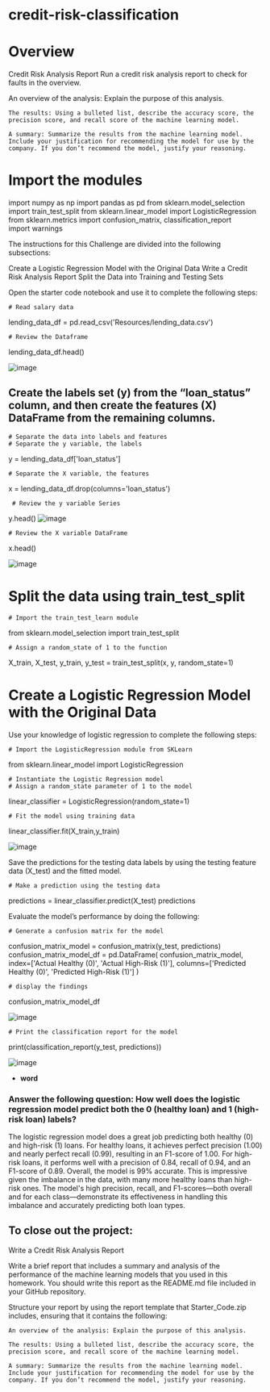 # credit-risk-classification 
# Overview 
Credit Risk Analysis Report 
Run a credit risk analysis report to check for faults in the overview.  

 An overview of the analysis: Explain the purpose of this analysis.

    The results: Using a bulleted list, describe the accuracy score, the precision score, and recall score of the machine learning model.

    A summary: Summarize the results from the machine learning model. Include your justification for recommending the model for use by the company. If you don’t recommend the model, justify your reasoning.



# Import the modules 
   
 import numpy as np
 import pandas as pd 
 from sklearn.model_selection import train_test_split 
 from sklearn.linear_model import LogisticRegression 
 from sklearn.metrics import confusion_matrix, classification_report   
 import warnings




The instructions for this Challenge are divided into the following subsections:

  Create a Logistic Regression Model with the Original Data
  Write a Credit Risk Analysis Report
  Split the Data into Training and Testing Sets


Open the starter code notebook and use it to complete the following steps:

    # Read salary data
lending_data_df = pd.read_csv('Resources/lending_data.csv')  

    # Review the Dataframe
lending_data_df.head()   

![image](https://github.com/user-attachments/assets/7db56917-1f28-439b-9f46-d0b1faff7071)   





## Create the labels set (y) from the “loan_status” column, and then create the features (X) DataFrame from the remaining columns. 

    # Separate the data into labels and features
    # Separate the y variable, the labels
y = lending_data_df['loan_status']
     
    # Separate the X variable, the features
x = lending_data_df.drop(columns='loan_status') 

     # Review the y variable Series
y.head()
![image](https://github.com/user-attachments/assets/f2640220-1515-457d-8082-9c6d32c7d5fb)

    # Review the X variable DataFrame
x.head()


![image](https://github.com/user-attachments/assets/e3dcd841-5967-4f64-8464-a4770754816e)


# Split the data using train_test_split


    # Import the train_test_learn module
from sklearn.model_selection import train_test_split

    # Assign a random_state of 1 to the function
X_train, X_test, y_train, y_test = train_test_split(x, y, random_state=1)

   
    
# Create a Logistic Regression Model with the Original Data

Use your knowledge of logistic regression to complete the following steps:

    # Import the LogisticRegression module from SKLearn
from sklearn.linear_model import LogisticRegression

    # Instantiate the Logistic Regression model
    # Assign a random_state parameter of 1 to the model
linear_classifier = LogisticRegression(random_state=1)

    # Fit the model using training data
linear_classifier.fit(X_train,y_train)

    
![image](https://github.com/user-attachments/assets/c7dbb884-70c2-4567-aca3-a104810edb94)

    
 Save the predictions for the testing data labels by using the testing feature data (X_test) and the fitted model.
  
    # Make a prediction using the testing data  
predictions = linear_classifier.predict(X_test) 
predictions   


Evaluate the model’s performance by doing the following:

    # Generate a confusion matrix for the model
confusion_matrix_model = confusion_matrix(y_test, predictions)
confusion_matrix_model_df = pd.DataFrame(
    confusion_matrix_model,
    index=['Actual Healthy (0)', 'Actual High-Risk (1)'],
    columns=['Predicted Healthy (0)', 'Predicted High-Risk (1)']
)

    # display the findings 
confusion_matrix_model_df

        
![image](https://github.com/user-attachments/assets/91b9a049-72fc-41bd-a7dc-32f9291895eb)

     
    # Print the classification report for the model
print(classification_report(y_test, predictions))

![image](https://github.com/user-attachments/assets/4e1eaaee-f2ac-4132-8e3c-253c649d606d)

- **word**






### Answer the following question: How well does the logistic regression model predict both the 0 (healthy loan) and 1 (high-risk loan) labels?

 The logistic regression model does a great job predicting both healthy (0) and high-risk (1) loans. For healthy loans, it achieves perfect precision (1.00) and nearly perfect recall (0.99), resulting in an F1-score of 1.00. For high-risk loans, it performs well with a precision of 0.84, recall of 0.94, and an F1-score of 0.89. Overall, the model is 99% accurate. 
 This is impressive given the imbalance in the data, with many more healthy loans than high-risk ones. 
 The model's high precision, recall, and F1-scores—both overall and for each class—demonstrate its effectiveness in handling this imbalance and accurately predicting both loan types.

## To close out the project:

Write a Credit Risk Analysis Report

Write a brief report that includes a summary and analysis of the performance of the machine learning models that you used in this homework. You should write this report as the README.md file included in your GitHub repository.

Structure your report by using the report template that Starter_Code.zip includes, ensuring that it contains the following:

    An overview of the analysis: Explain the purpose of this analysis.

    The results: Using a bulleted list, describe the accuracy score, the precision score, and recall score of the machine learning model.

    A summary: Summarize the results from the machine learning model. Include your justification for recommending the model for use by the company. If you don’t recommend the model, justify your reasoning.
